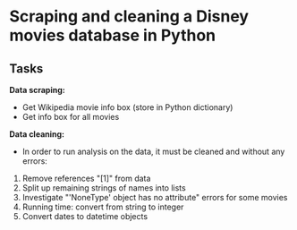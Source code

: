 # Scraping and cleaning a Disney movies database in Python

## Tasks

**Data scraping:**

- Get Wikipedia movie info box (store in Python dictionary)
- Get info box for all movies

**Data cleaning:**

- In order to run analysis on the data, it must be cleaned and without any errors:

1. Remove references "[1]" from data
2. Split up remaining strings of names into lists
3. Investigate "'NoneType' object has no attribute" errors for some movies
4. Running time: convert from string to integer
5. Convert dates to datetime objects
